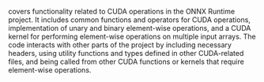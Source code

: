 covers functionality related to CUDA operations in the ONNX Runtime project. It includes common functions and operators for CUDA operations, implementation of unary and binary element-wise operations, and a CUDA kernel for performing element-wise operations on multiple input arrays. The code interacts with other parts of the project by including necessary headers, using utility functions and types defined in other CUDA-related files, and being called from other CUDA functions or kernels that require element-wise operations.
